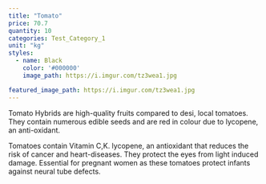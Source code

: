 ```yaml
---
title: "Tomato"
price: 70.7
quantity: 10
categories: Test_Category_1
unit: "kg"
styles:
  - name: Black
    color: '#000000'
    image_path: https://i.imgur.com/tz3wea1.jpg

featured_image_path: https://i.imgur.com/tz3wea1.jpg
---
```

<p>Tomato Hybrids are high-quality fruits compared to desi, local tomatoes. They contain numerous edible seeds and are red in colour due to lycopene, an anti-oxidant.</p>
<p>Tomatoes contain Vitamin C,K. lycopene, an antioxidant that reduces the risk of cancer and heart-diseases. They protect the eyes from light induced damage. Essential for pregnant women as these tomatoes protect infants against neural tube defects.</p>